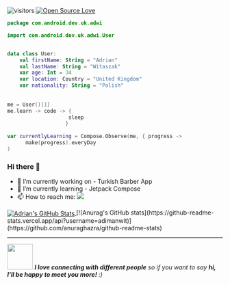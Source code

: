 ![visitors](https://visitor-badge.laobi.icu/badge?page_id=adimanwit)
[![Open Source Love](https://badges.frapsoft.com/os/v1/open-source.svg?v=102)](https://github.com/ellerbrock/open-source-badge/)


```kotlin
package com.android.dev.uk.adwi

import com.android.dev.uk.adwi.User


data class User:
    val firstName: String = "Adrian"
    val lastName: String = "Witaszak"
    var age: Int = 34
    var location: Country = "United Kingdom"
    var nationality: String = "Polish"
   
   
me = User()[1]
me.learn -> code -> {
                    sleep
                   }
                   
var currentlyLearning = Compose.Observe(me, { progress ->
      make(progress).everyDay
)
```

### Hi there 👋
- 🔭 I’m currently working on - Turkish Barber App
- 🌱 I’m currently learning - Jetpack Compose
- 📫 How to reach me: ![](https://img.shields.io/twitter/url?style=social&url=https%3A%2F%2Ftwitter.com%2Fadrianwita)

<a href="https://github.com/adimanwit">
  <img align="center" src="https://github-readme-stats.vercel.app/api/top-langs/?username=adimanwit&hide=c%2B%2B,c,matlab,assembly&title_color=6aa6f8&text_color=8a919a&icon_color=6aa6f8&bg_color=22272e" alt="Adrian's GitHub Stats" />
</a> [![Anurag's GitHub stats](https://github-readme-stats.vercel.app/api?username=adimanwit)](https://github.com/anuraghazra/github-readme-stats)

--------------- 

<img src="https://media.giphy.com/media/LnQjpWaON8nhr21vNW/giphy.gif" width="60"> <em><b>I love connecting with different people</b> so if you want to say <b>hi, I'll be happy to meet you more!</b> :)</em>

